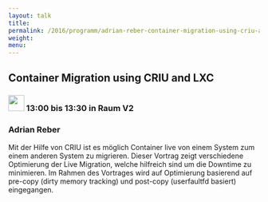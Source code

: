 ```yaml
---
layout: talk
title:
permalink: /2016/programm/adrian-reber-container-migration-using-criu-and-lxc/
weight:
menu:
---
```

## Container Migration using CRIU and LXC

### <img height = "32" src="../../../images/talk.svg"> 13:00 bis 13:30 in Raum V2

### Adrian Reber

Mit der Hilfe von CRIU ist es möglich Container live von einem System zum einem anderen System zu migrieren. Dieser Vortrag zeigt verschiedene Optimierung der Live Migration, welche hilfreich sind um die Downtime zu minimieren. Im Rahmen des Vortrages wird auf Optimierung basierend auf pre-copy (dirty memory tracking) und post-copy (userfaultfd basiert) eingegangen.

